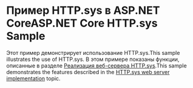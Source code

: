 # <a name="aspnet-core-httpsys-sample"></a><span data-ttu-id="a2f89-101">Пример HTTP.sys в ASP.NET Core</span><span class="sxs-lookup"><span data-stu-id="a2f89-101">ASP.NET Core HTTP.sys Sample</span></span>

<span data-ttu-id="a2f89-102">Этот пример демонстрирует использование HTTP.sys.</span><span class="sxs-lookup"><span data-stu-id="a2f89-102">This sample illustrates the use of HTTP.sys.</span></span> <span data-ttu-id="a2f89-103">В этом примере показаны функции, описанные в разделе [Реализация веб-сервера HTTP.sys](https://docs.microsoft.com/aspnet/core/fundamentals/servers/httpsys).</span><span class="sxs-lookup"><span data-stu-id="a2f89-103">This sample demonstrates the features described in the [HTTP.sys web server implementation](https://docs.microsoft.com/aspnet/core/fundamentals/servers/httpsys) topic.</span></span>
